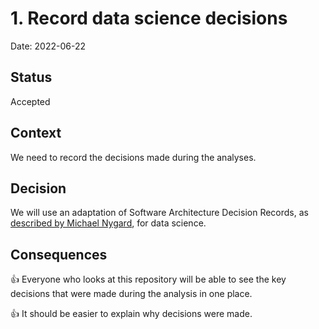 # 1. Record data science decisions

Date: 2022-06-22

## Status

Accepted

## Context

We need to record the decisions made during the analyses.

## Decision

We will use an adaptation of Software Architecture Decision Records, as [described by Michael Nygard](http://thinkrelevance.com/blog/2011/11/15/documenting-architecture-decisions), for data science.

## Consequences

👍 Everyone who looks at this repository will be able to see the key decisions that were made during the analysis in one place.

👍 It should be easier to explain why decisions were made.
